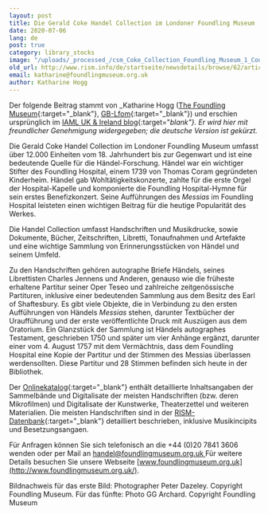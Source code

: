 ```yaml
---
layout: post
title: Die Gerald Coke Handel Collection im Londoner Foundling Museum
date: 2020-07-06
lang: de
post: true
category: library_stocks
image: "/uploads/_processed_/csm_Coke_Collection_Foundling_Museum_1_Court_a3a0b537d2.jpg"
old_url: http://www.rism.info/de/startseite/newsdetails/browse/62/article/64/the-gerald-coke-handel-collection-at-the-foundling-museum.html
email: katharine@foundlingmuseum.org.uk
author: Katharine Hogg
---
```



Der folgende Beitrag stammt von _Katharine Hogg ([The Foundling Museum](http://www.foundlingmuseum.org.uk/){:target="_blank"}, [GB-Lfom](https://opac.rism.info/search?View=rism&siglum=GB-Lfom&Language=en){:target="_blank"}) und erschien ursprünglich im [IAML UK & Ireland blog](https://iamlukirl.wordpress.com/2020/05/07/the-gerald-coke-handel-collection-at-the-foundling-museum/){:target="_blank"}. Er wird hier mit freundlicher Genehmigung widergegeben; die deutsche Version ist gekürzt._

Die Gerald Coke Handel Collection im Londoner Foundling Museum umfasst über 12.000 Einheiten vom 18. Jahrhundert bis zur Gegenwart und ist eine bedeutende Quelle für die Händel-Forschung. Händel war ein wichtiger Stifter des Foundling Hospital, einem 1739 von Thomas Coram gegründeten Kinderheim. Händel gab Wohltätigkeitskonzerte, zahlte für die erste Orgel der Hospital-Kapelle und komponierte die Foundling Hospital-Hymne für sein erstes Benefizkonzert. Seine Aufführungen des _Messias_ im Foundling Hospital leisteten einen wichtigen Beitrag für die heutige Popularität des Werkes.

Die Handel Collection umfasst Handschriften und Musikdrucke, sowie Dokumente, Bücher, Zeitschriften, Libretti, Tonaufnahmen und Artefakte und eine wichtige Sammlung von Erinnerungsstücken von Händel und seinem Umfeld.

Zu den Handschriften gehören autographe Briefe Händels, seines Librettisten Charles Jennens und Anderen, genauso wie die früheste erhaltene Partitur seiner Oper Teseo und zahlreiche zeitgenössische Partituren, inklusive einer bedeutenden Sammlung aus dem Besitz des Earl of Shaftesbury. Es gibt viele Objekte, die in Verbindung zu den ersten Aufführungen von Händels _Messias_ stehen, darunter Textbücher der Uraufführung und der erste veröffentlichte Druck mit Auszügen aus dem Oratorium. Ein Glanzstück der Sammlung ist Händels autographes Testament, geschrieben 1750 und später um vier Anhänge ergänzt, darunter einer vom 4. August 1757 mit dem Vermächtnis, dass dem Foundling Hospital eine Kopie der Partitur und der Stimmen des Messias überlassen werdensollten. Diese Partitur und 28 Stimmen befinden sich heute in der Bibliothek.

Der [Onlinekatalog](https://foundling.soutron.net/Portal/){:target="_blank"} enthält detaillierte Inhaltsangaben der Sammelbände und Digitalisate der meisten Handschriften (bzw. deren Mikrofilmen) und Digitalisate der Kunstwerke, Theaterzettel und weiteren Materialien. Die meisten Handschriften sind in der [RISM-Datenbank](https://opac.rism.info/){:target="_blank"} detailliert beschrieben, inklusive Musikincipits und Besetzungsangaen.

Für Anfragen können Sie sich telefonisch an die +44 (0)20 7841 3606 wenden oder per Mail an [handel@foundlingmuseum.org.uk
](mailto:handel@foundlingmuseum.org.uk)Für weitere Details besuchen Sie unsere Webseite [www.foundlingmuseum.org.uk](http://www.foundlingmuseum.org.uk/).



Bildnachweis für das erste Bild: Photographer Peter Dazeley. Copyright Foundling Museum. Für das fünfte: Photo GG Archard. Copyright Foundling Museum

<script type="text/javascript">var switchTo5x=true;</script><script type="text/javascript" src="http://w.sharethis.com/button/buttons.js"></script><script type="text/javascript">stLight.options({publisher: "9b601438-1ce1-49d8-bfd7-9cff5df54c17", doNotHash: false, doNotCopy: false, hashAddressBar: false});</script>